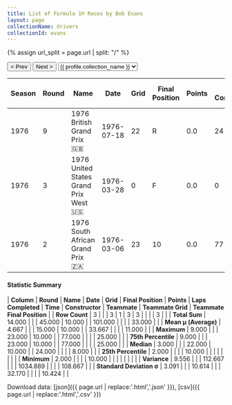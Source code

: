 ```yaml
---
title: List of Formula 1® Races by Bob Evans
layout: page
collectionName: drivers
collectionId: evans
---
```


{% assign url_split = page.url | split: "/" %}
<div id="collection-navigation">
<button onclick="selector.options[selector.selectedIndex-1].value && (window.location = selector.options[selector.selectedIndex-1].value);">&lt; Prev</button>
<button onclick="selector.options[selector.selectedIndex+1].value && (window.location = selector.options[selector.selectedIndex+1].value);">Next &gt;</button>
<select id="selector" onchange="this.options[this.selectedIndex].value && (window.location = this.options[this.selectedIndex].value);">
  {% for collectionId in site.data[page.collectionName].refs %}
    {% if collectionId == page.collectionId %}
      {% assign selected = "selected" %}
    {% else %}
      {% assign selected = "" %}
    {% endif %}
    {% assign profile = site.data[page.collectionName][collectionId].profile %}
    <option value="/f1/{{ page.collectionName }}/{{ collectionId }}/{{ url_split[4] }}" {{ selected }}>{{ profile.collection_name }}</option>
  {% endfor %}
</select>
</div>

| Season | Round | Name | Date | Grid | Final Position | Points | Laps Completed | Time | Constructor | Teammate | Teammate Grid | Teammate Final Position |
|--|--|--|--|--|--|--|--|--|--|--|--|--|
| 1976 | 9 | 1976 British Grand Prix 🇬🇧 | 1976-07-18 | 22 | R | 0.0 | 24 |   | Brabham-Ford 🇬🇧 | [Lella Lombardi 🇮🇹](/f1/drivers/lombardi) | 0 | F |
| 1976 | 3 | 1976 United States Grand Prix West 🇺🇸 | 1976-03-28 | 0 | F | 0.0 | 0 |   | Team Lotus 🇬🇧 | [Gunnar Nilsson 🇸🇪](/f1/drivers/nilsson) | 8 | R |
| 1976 | 2 | 1976 South African Grand Prix 🇿🇦 | 1976-03-06 | 23 | 10 | 0.0 | 77 |   | Team Lotus 🇬🇧 | [Gunnar Nilsson 🇸🇪](/f1/drivers/nilsson) | 25 | R |

#### Statistic Summary

| **Column** | **Round** | **Name** | **Date** | **Grid** | **Final Position** | **Points** | **Laps Completed** | **Time** | **Constructor** | **Teammate** | **Teammate Grid** | **Teammate Final Position** |
| **Row Count** | 3 |  |  | 3 | 1 | 3 | 3 |  |  |  | 3 |  |
| **Total Sum** | 14.000 |  |  | 45.000 | 10.000 |  | 101.000 |  |  |  | 33.000 |  |
| **Mean μ (Average)** | 4.667 |  |  | 15.000 | 10.000 |  | 33.667 |  |  |  | 11.000 |  |
| **Maximum** | 9.000 |  |  | 23.000 | 10.000 |  | 77.000 |  |  |  | 25.000 |  |
| **75th Percentile** | 9.000 |  |  | 23.000 | 10.000 |  | 77.000 |  |  |  | 25.000 |  |
| **Median** | 3.000 |  |  | 22.000 | 10.000 |  | 24.000 |  |  |  | 8.000 |  |
| **25th Percentile** | 2.000 |  |  |  | 10.000 |  |  |  |  |  |  |  |
| **Minimum** | 2.000 |  |  |  | 10.000 |  |  |  |  |  |  |  |
| **Variance** | 9.556 |  |  | 112.667 |  |  | 1034.889 |  |  |  | 108.667 |  |
| **Standard Deviation σ** | 3.091 |  |  | 10.614 |  |  | 32.170 |  |  |  | 10.424 |  |

Download data: [json]({{ page.url | replace:'.html','.json' }}), [csv]({{ page.url | replace:'.html','.csv' }})
